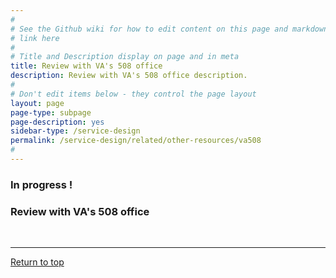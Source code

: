 ```yaml
---
#
# See the Github wiki for how to edit content on this page and markdown styles you can use:
# link here
#
# Title and Description display on page and in meta
title: Review with VA's 508 office
description: Review with VA's 508 office description.
#
# Don't edit items below - they control the page layout
layout: page
page-type: subpage
page-description: yes
sidebar-type: /service-design
permalink: /service-design/related/other-resources/va508
#
---
```


### In progress !

### Review with VA's 508 office


<br/>

<hr>

<a href="#">Return to top</a>
